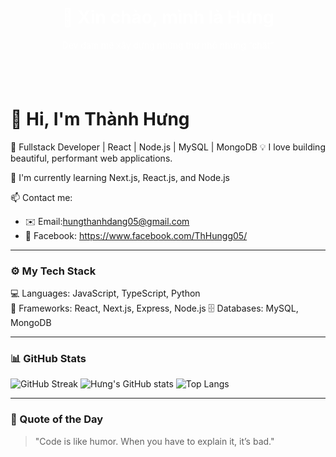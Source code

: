 <div align="center" style="background-image: url('https://i.imgur.com/xxxxxx.jpg'); background-size: cover; padding: 40px;">
  <h1 style="color:white;">👋 Xin chào, mình là Hưng</h1>
  <p style="color:white;">Dev đam mê xây dựng những thứ nhỏ nhưng “chất”</p>
</div>

# 👋 Hi, I'm Thành Hưng

🚀 Fullstack Developer | React | Node.js | MySQL  | MongoDB
💡 I love building beautiful, performant web applications.

🌱 I'm currently learning Next.js, React.js, and Node.js

📫 Contact me:  
- ✉️ Email:hungthanhdang05@gmail.com  
- 📘 Facebook: https://www.facebook.com/ThHungg05/


---

### ⚙️ My Tech Stack
💻 Languages: JavaScript, TypeScript, Python  
🧰 Frameworks: React, Next.js, Express, Node.js
🗄️ Databases: MySQL, MongoDB  

---

### 📊 GitHub Stats
![GitHub Streak](https://streak-stats.demolab.com?user=thanhhungdev&theme=radical&hide_border=true)
![Hưng's GitHub stats](https://github-readme-stats.vercel.app/api?username=thanhhungdev&show_icons=true&theme=radical)
![Top Langs](https://github-readme-stats.vercel.app/api/top-langs/?username=thanhhungdev&layout=compact&theme=radical)

---

### 🧠 Quote of the Day
> "Code is like humor. When you have to explain it, it’s bad."
